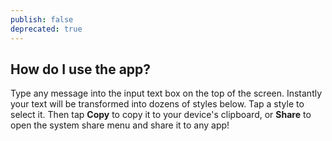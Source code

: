 ```yaml
---
publish: false
deprecated: true
---
```

## How do I use the app? 
Type any message into the input text box on the top of the screen. Instantly your text will be transformed into dozens of styles below. Tap a style to select it. Then tap **Copy** to copy it to your device's clipboard, or **Share** to open the system share menu and share it to any app! 